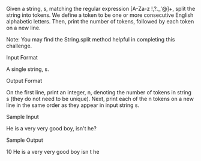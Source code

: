 Given a string, s, matching the regular expression [A-Za-z !,?._'@]+, split the string into tokens. 
We define a token to be one or more consecutive English alphabetic letters. Then, print the number of tokens, 
followed by each token on a new line.

Note: You may find the String.split method helpful in completing this challenge.

Input Format

A single string, s.

Output Format

On the first line, print an integer, n, denoting the number of tokens in string s (they do not need to be unique). Next, print each of the n tokens 
on a new line in the same order as they appear in input string s.

Sample Input

He is a very very good boy, isn't he?


Sample Output

10
He
is
a
very
very
good
boy
isn
t
he
